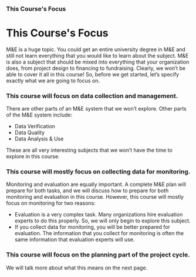 ###  This Course's Focus
# This Course's Focus 
M&E is a huge topic. You could get an entire university degree in M&E and still not learn everything that you would like to learn about the subject. M&E is also a subject that should be mixed into everything that your organization does, from project design to financing to fundraising. Clearly, we won’t be able to cover it all in this course! So, before we get started, let’s specify exactly what we are going to focus on.

### This course will focus on data collection and management.
There are other parts of an M&E system that we won’t explore. Other parts of the M&E system include: 
- Data Verification
- Data Quality
- Data Analysis & Use

These are all very interesting subjects that we won’t have the time to explore in this course.

### This course will mostly focus on collecting data for monitoring.
Monitoring and evaluation are equally important. A complete M&E plan will prepare for both tasks, and we will discuss how to prepare for both monitoring and evaluation in this course. However, this course will mostly focus on monitoring for two reasons: 

- Evaluation is a very complex task. Many organizations hire evaluation experts to do this properly. So, we will only begin to explore this subject.
- If you collect data for monitoring, you will be better prepared for evaluation. The information that you collect for monitoring is often the same information that evaluation experts will use.

### This course will focus on the planning part of the project cycle.
We will talk more about what this means on the next page. 